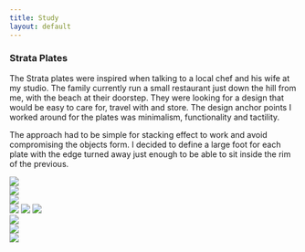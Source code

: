 ```yaml
---
title: Study
layout: default
---
```


<div class="main-wrapper">
  <div class="container study-container row">
    <div class="text-div">
      <div class="study-text">
        <h3>Strata Plates</h3>
        <div class="para-div">
            <p>The Strata plates were inspired when talking to a local chef and
              his wife at my studio. The family currently run a small restaurant
              just down the hill from me, with the beach at their doorstep. They
              were looking for a design that would be easy to care for, travel
              with and store. The design anchor points I worked around for the
              plates was minimalism, functionality and tactility.</p>
            <p>The approach had to be simple for stacking effect to work and
              avoid compromising the objects form. I decided to define a large
              foot  for each plate with the edge turned away just  enough to be
              able to sit inside the rim of the previous.</p>
        </div>
      </div>
    </div>
    <div class="img-div">
      <img class="content-img space-img" src="images/spsc-study-images/strata-plates/strata-plate-red-chilli-pepper.jpg">
      <div class="side-by-side-img-div">
        <div class="content-img side-by-side-img-con"><img class="side-by-side-img space-img" src="images/spsc-study-images/strata-plates/large-strata-plate-stack.jpg"></div>
        <div class="content-img side-by-side-img-con right-hand"><img class="side-by-side-img space-img" src="images/spsc-study-images/strata-plates/large-strata-plate-underside.jpg"></div>
      </div>
      <img class="content-img space-img" src="images/spsc-study-images/strata-plates/strata-plate-stack.jpg">
      <img class="content-img space-img" src="images/spsc-study-images/strata-plates/strata-plate-line.jpg">
      <img class="content-img space-img" src="images/spsc-study-images/strata-plates/strata-plate-lifestyle-1.jpg">
      <div class="side-by-side-img-div">
        <div class="content-img side-by-side-img-con"><img class="side-by-side-img space-img" src="images/spsc-study-images/strata-plates/small-strata-plate-stack.jpg"></div>
        <div class="content-img side-by-side-img-con right-hand"><img class="side-by-side-img space-img" src="images/spsc-study-images/strata-plates/small-strata-plate-underside.jpg"></div>
      </div>
      <img class="content-img" src="images/spsc-study-images/strata-plates/strata-plate-lifestyle-2.jpg">
    </div>
  </div>
</div>
